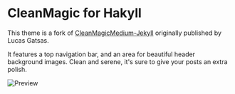 # CleanMagic for Hakyll

This theme is a fork of [CleanMagicMedium-Jekyll](https://github.com/SpaceG/CleanMagicMedium-Jekyll) originally published by Lucas Gatsas.

It features a top navigation bar, and an area for beautiful header background images. Clean and serene, it's sure to give your posts an extra polish.

![Preview](https://camo.githubusercontent.com/16cf89612defbb7068b44953a03bb3b24e9e59c0/68747470733a2f2f7370616365672e6769746875622e696f2f696d672f696e74726f2d7468656d652d312e706e67)
